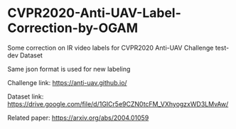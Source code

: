 # CVPR2020-Anti-UAV-Label-Correction-by-OGAM
Some correction on IR video labels for CVPR2020 Anti-UAV Challenge test-dev Dataset

Same json format is used for new labeling

Challenge link: https://anti-uav.github.io/

Dataset link: https://drive.google.com/file/d/1GICr5e9CZN0tcFM_VXhyogzxWD3LMvAw/

Related paper: https://arxiv.org/abs/2004.01059
